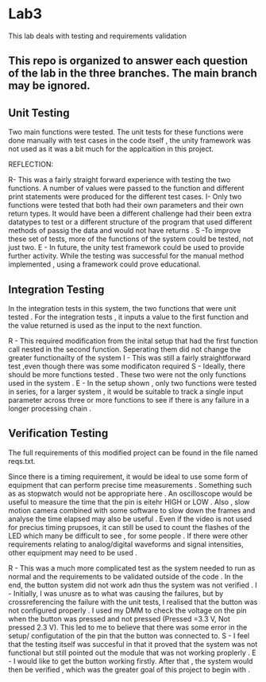 # Lab3

This lab deals with testing and requirements validation

## This repo is organized to answer each question of the lab in the three branches. The main branch may be ignored.

## Unit Testing

Two main functions were tested. The unit tests for these functions were done manually with test cases in the code itself , the unity framework was not used as it was a bit much for the applcaition in this project.

REFLECTION:

R- This was a fairly straight forward experience with testing the two functions. A number of values were passed to the function and different print statements were produced for the different test cases.
I- Only two functions were tested that both had their own parameters and their own return types. It would have been a different challenge had their been extra datatypes to test or a different structure of the program that used different methods of passig the data and would not have returns .
S -To improve these set of tests, more of the functions of the system could be tested, not just two. 
E - In future, the unity test framework could be used to provide further activity. While the testing was successful for the manual method implemented , using a framework could prove educational.

## Integration Testing

In the integration tests in this system, the two functions that were unit tested . For the integration tests , it inputs a value to the first function and the value returned is used as the input to the next function. 

R - This required modification from the inital setup that had the first function call nested in the second function. Seperating them did not change the greater functionailty of the system
I - This was still a fairly straightforward test ,even though there was some modificaton required
S - Ideally, there should be more functions tested . These two were not the only functions used  in the system .
E - In the setup shown , only two functions were  tested in series, for a larger system , it would be suitable to track a single input parameter across three or more functions to see if there is any failure in a longer processing chain .

## Verification Testing

The full requirements of this modified project can be found in the file named reqs.txt. 

Since there is a timing requirement, it would be ideal to use some form of equipment that can perform precise time measurements . Something such as as stopwatch would not be appropriate here . An oscilloscope would be useful to measure the time that the pin is eitehr HIGH or LOW . Also , slow motion camera combined with some software to slow down the frames and analyse the time elapsed may also be useful .
Even if the video is not used for precius timing prupsoes, it can still be used to count the flashes of the LED which many be difficult to see , for some people .
If there were other requirements relating to analog/digital waveforms and signal intensities, other equipment may need to be used .

R - This was a much more complicated test as the system needed to run as normal and the requirements to be validated outside of the code . In the end, the button system did not work adn thus the system was not verified .
I - Initially, I was unusre as to what was causing the failures, but by crossreferencing the failure with the unit tests, I realised that the button was not configured properly . I used my DMM to check the voltage on the pin when the button was pressed and not pressed  (Pressed =3.3 V, Not pressed 2.3 V). This led to me to believe that there was some error in the setup/ configutation of the pin that the button was connected to.
S - I feel that the testing itself was succesful in that it proved that the system was not functional but still pointed out the module that was not working proplerly .
E - I would like to get the button working firstly. After that , the system would then be verified , which was the greater goal of this project to begin with .
